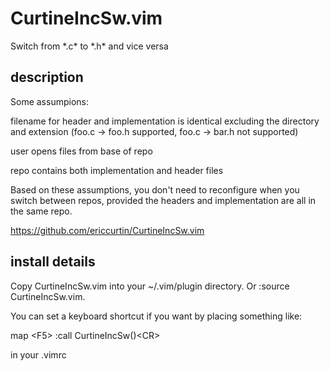 # CurtineIncSw.vim
Switch from \*.c\* to \*.h\* and vice versa

## description
Some assumpions: 

  filename for header and implementation is identical excluding the directory 
    and extension (foo.c -> foo.h supported, foo.c -> bar.h not supported) 
  
  user opens files from base of repo 
  
  repo contains both implementation and header files 

Based on these assumptions, you don't need to reconfigure when you switch 
between repos, provided the headers and implementation are all in the same repo. 

https://github.com/ericcurtin/CurtineIncSw.vim 
 
## install details
Copy CurtineIncSw.vim into your ~/.vim/plugin directory. Or :source CurtineIncSw.vim. 

You can set a keyboard shortcut if you want by placing something like: 

  map \<F5\> :call CurtineIncSw()\<CR\> 

in your .vimrc 
